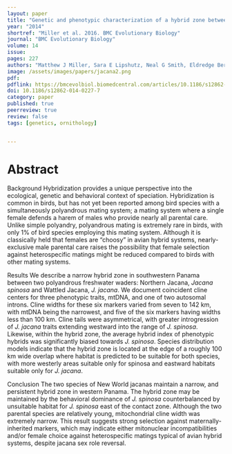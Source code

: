 ```yaml
---
layout: paper
title: "Genetic and phenotypic characterization of a hybrid zone between polyandrous Northern and Wattled Jacanas in western Panama"
year: "2014"
shortref: "Miller et al. 2016. BMC Evolutionary Biology"
journal: "BMC Evolutionary Biology"
volume: 14
issue: 
pages: 227
authors: "Matthew J Miller, Sara E Lipshutz, Neal G Smith, Eldredge Bermingham"
image: /assets/images/papers/jacana2.png
pdf: 
pdflink: https://bmcevolbiol.biomedcentral.com/articles/10.1186/s12862-014-0227-7
doi: 10.1186/s12862-014-0227-7
category: paper
published: true
peerreview: true
review: false
tags: [genetics, ornithology]


---
```


# Abstract

Background
Hybridization provides a unique perspective into the ecological, genetic and behavioral context of speciation. Hybridization is common in birds, but has not yet been reported among bird species with a simultaneously polyandrous mating system; a mating system where a single female defends a harem of males who provide nearly all parental care. Unlike simple polyandry, polyandrous mating is extremely rare in birds, with only 1% of bird species employing this mating system. Although it is classically held that females are “choosy” in avian hybrid systems, nearly-exclusive male parental care raises the possibility that female selection against heterospecific matings might be reduced compared to birds with other mating systems.

Results
We describe a narrow hybrid zone in southwestern Panama between two polyandrous freshwater waders: Northern Jacana, *Jacana spinosa* and Wattled Jacana, *J. jacana*. We document coincident cline centers for three phenotypic traits, mtDNA, and one of two autosomal introns. Cline widths for these six markers varied from seven to 142 km, with mtDNA being the narrowest, and five of the six markers having widths less than 100 km. Cline tails were asymmetrical, with greater introgression of *J. jacana* traits extending westward into the range of *J. spinosa*. Likewise, within the hybrid zone, the average hybrid index of phenotypic hybrids was significantly biased towards *J. spinosa*. Species distribution models indicate that the hybrid zone is located at the edge of a roughly 100 km wide overlap where habitat is predicted to be suitable for both species, with more westerly areas suitable only for spinosa and eastward habitats suitable only for *J. jacana*.

Conclusion
The two species of New World jacanas maintain a narrow, and persistent hybrid zone in western Panama. The hybrid zone may be maintained by the behavioral dominance of *J. spinosa* counterbalanced by unsuitable habitat for *J. spinosa* east of the contact zone. Although the two parental species are relatively young, mitochondrial cline width was extremely narrow. This result suggests strong selection against maternally-inherited markers, which may indicate either mitonuclear incompatibilities and/or female choice against heterospecific matings typical of avian hybrid systems, despite jacana sex role reversal.